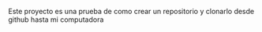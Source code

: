 Este proyecto es una prueba de como crear un repositorio y clonarlo desde github hasta mi computadora
